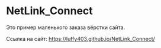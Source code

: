 # NetLink_Connect
Это пример маленького заказа вёрстки сайта.

Ссылка на сайт: https://luffy403.github.io/NetLink_Connect/

